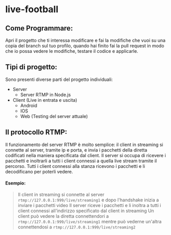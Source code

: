 # live-football
## Come Programmare:

Apri il progetto che ti interessa modificare e fai la modifiche che vuoi su una copia del branch sul tuo profilo, quando hai finito fai la pull request in modo che io possa vedere le modifiche, testare il codice e applicarle.

## Tipi di progetto:

Sono presenti diverse parti del progetto individuali:
- Server
  - Server RTMP in Node.js
- Client (Live in entrata e uscita)
  - Android
  - IOS
  - Web (Testing del server attuale)

## Il protocollo RTMP:

Il funzionamento del server RTMP è molto semplice: il client in streaming si connette al server, tramite ip e porta, e invia i pacchetti della diretta codificati nella maniera specificata dal client. Il server si occupa di ricevere i pacchetti e inoltrarli a tutti i client connessi a quella live stream tramite il percorso. Tutti i client connessi alla stanza ricevono i pacchetti e li decodificano per poterli vedere.

#### Esempio:

> Il client in streaming si connette al server `rtmp://127.0.0.1:999/live/streaming1` e dopo l'handshake inizia a inviare i pacchetti video
> Il server riceve i pacchetti e li inoltra a tutti i client connessi all'indirizzo specificato dal client in streaming
> Un client può vedere la diretta connettendori a `rtmp://127.0.0.1:999/live/streaming1` mentre può vederne un'altra connettendosi a `rtmp://127.0.0.1:999/live/streaming2`
